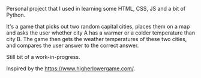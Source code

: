 Personal project that I used in learning some HTML, CSS, JS and a bit of Python.

It's a game that picks out two random capital cities, places them on a map and asks the user whether city A has a warmer or a colder temperature than city B.
The game then gets the weather temperatures of these two cities, and compares the user answer to the correct answer.

Still bit of a work-in-progress.

Inspired by the https://www.higherlowergame.com/.

